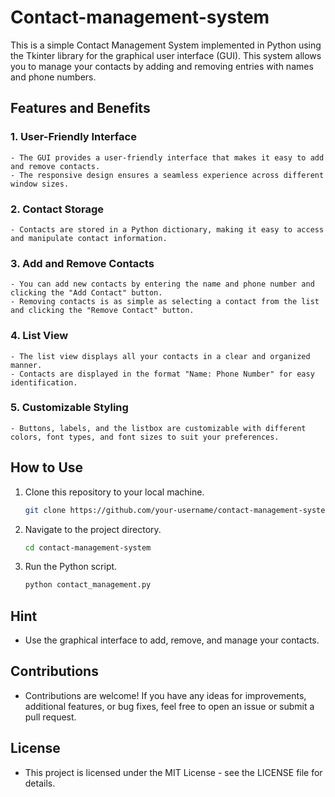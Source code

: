 # Contact-management-system

This is a simple Contact Management System implemented in Python using the Tkinter library for the graphical user interface (GUI). This system allows you to manage your contacts by adding and removing entries with names and phone numbers.

## Features and Benefits 

###  1. **User-Friendly Interface**

    - The GUI provides a user-friendly interface that makes it easy to add and remove contacts.
    - The responsive design ensures a seamless experience across different window sizes.

###  2. **Contact Storage**

    - Contacts are stored in a Python dictionary, making it easy to access and manipulate contact information.

###  3. **Add and Remove Contacts**

    - You can add new contacts by entering the name and phone number and clicking the "Add Contact" button.
    - Removing contacts is as simple as selecting a contact from the list and clicking the "Remove Contact" button.

###  4. **List View**

    - The list view displays all your contacts in a clear and organized manner.
    - Contacts are displayed in the format "Name: Phone Number" for easy identification.

###  5. **Customizable Styling**

    - Buttons, labels, and the listbox are customizable with different colors, font types, and font sizes to suit your preferences.


## How to Use

1. Clone this repository to your local machine.
   
   ```bash
   git clone https://github.com/your-username/contact-management-system.git </i>


2. Navigate to the project directory.
    
   ```bash
   cd contact-management-system


3. Run the Python script.
    
   ```bash
   python contact_management.py


## Hint

- Use the graphical interface to add, remove, and manage your contacts.

## Contributions

- Contributions are welcome! If you have any ideas for improvements, additional features, or bug fixes, feel free to open an issue or submit a pull request.

## License 

- This project is licensed under the MIT License - see the LICENSE file for details.
